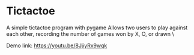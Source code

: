 # Tictactoe

A simple tictactoe program with pygame
Allows two users to play against each other, recording the number of games won by X, O, or drawn \

Demo link:
https://youtu.be/8JjiyRx9wqk

